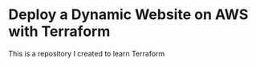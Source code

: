 # Deploy a Dynamic Website on AWS with Terraform 
This is a repository I created to learn Terraform
